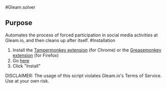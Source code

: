 #Gleam.solver
## Purpose ##
Automates the process of forced participation in social media activities at Gleam.io, and then cleans up after itself.
#Installation
1. Install the [Tampermonkey extension](https://chrome.google.com/webstore/detail/tampermonkey/dhdgffkkebhmkfjojejmpbldmpobfkfo?hl=en) (for Chrome) or the [Greasemonkey extension](https://addons.mozilla.org/en-US/firefox/addon/greasemonkey/) (for Firefox)
2. Go [here](https://raw.githubusercontent.com/Citrinate/gleamSolver/master/gleamSolver.user.js)
3. Click "Install"

DISCLAIMER: The usage of this script violates Gleam.io's Terms of Service.  Use at your own risk.